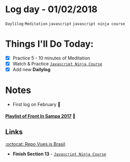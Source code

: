 # Log day - 01/02/2018

`Daylilog` `Meditation` `javascript` `javascript ninja course`

# Things I'll Do Today:

- [x] Practice 5 - 10 minutes of Meditation
- [x] Watch & Practice [`Javascript Ninja Course`](https://github.com/wgoulart/course-javascript-ninja)
- [x] Add new **Dailylog**

# Notes
- First log on February 🙌

#### [Playlist of Front In Sampa 2017](https://www.youtube.com/watch?v=l2rVPHCO5BA&list=PLnjYA3TxpDpi3grnEzNzxtnzHdRKe_5r0&index=7) 🙌



## Links
[:octocat: Repo Vues.js Brasil](https://github.com/vuejs-br/forum)

- **Finish Section 13** - [`Javascript Ninja Course`](https://github.com/wgoulart/course-javascript-ninja)
